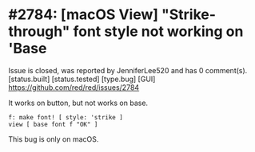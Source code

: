 
#2784: [macOS View] "Strike-through" font style not working on 'Base
================================================================================
Issue is closed, was reported by JenniferLee520 and has 0 comment(s).
[status.built] [status.tested] [type.bug] [GUI]
<https://github.com/red/red/issues/2784>

It works on button, but not works on base. 
```Red
f: make font! [ style: 'strike ]
view [ base font f "OK" ]
```
This bug is only on macOS.


